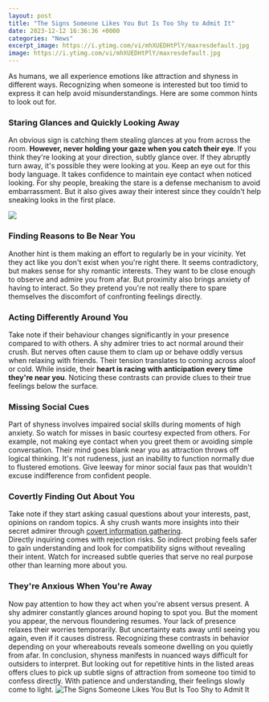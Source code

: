 ```yaml
---
layout: post
title: "The Signs Someone Likes You But Is Too Shy to Admit It"
date: 2023-12-12 16:36:36 +0000
categories: "News"
excerpt_image: https://i.ytimg.com/vi/mhXUEDHtPlY/maxresdefault.jpg
image: https://i.ytimg.com/vi/mhXUEDHtPlY/maxresdefault.jpg
---
```


As humans, we all experience emotions like attraction and shyness in different ways. Recognizing when someone is interested but too timid to express it can help avoid misunderstandings. Here are some common hints to look out for.
### Staring Glances and Quickly Looking Away
An obvious sign is catching them stealing glances at you from across the room. **However, never holding your gaze when you catch their eye**. If you think they're looking at your direction, subtly glance over. If they abruptly turn away, it's possible they were looking at you. Keep an eye out for this body language. 
It takes confidence to maintain eye contact when noticed looking. For shy people, breaking the stare is a defense mechanism to avoid embarrassment. But it also gives away their interest since they couldn't help sneaking looks in the first place.

![](https://cdn2.stylecraze.com/wp-content/uploads/2020/04/Common-Signs-A-Shy-Guy-Likes-You-1.jpg)
### Finding Reasons to Be Near You
Another hint is them making an effort to regularly be in your vicinity. Yet they act like you don't exist when you're right there. It seems contradictory, but makes sense for shy romantic interests. 
They want to be close enough to observe and admire you from afar. But proximity also brings anxiety of having to interact. So they pretend you're not really there to spare themselves the discomfort of confronting feelings directly.
### Acting Differently Around You
Take note if their behaviour changes significantly in your presence compared to with others. A shy admirer tries to act normal around their crush. But nerves often cause them to clam up or behave oddly versus when relaxing with friends. 
Their tension translates to coming across aloof or cold. While inside, their **heart is racing with anticipation every time they're near you**. Noticing these contrasts can provide clues to their true feelings below the surface.
### Missing Social Cues  
Part of shyness involves impaired social skills during moments of high anxiety. So watch for misses in basic courtesy expected from others. For example, not making eye contact when you greet them or avoiding simple conversation.
Their mind goes blank near you as attraction throws off logical thinking. It's not rudeness, just an inability to function normally due to flustered emotions. Give leeway for minor social faux pas that wouldn't excuse indifference from confident people.
### Covertly Finding Out About You  
Take note if they start asking casual questions about your interests, past, opinions on random topics. A shy crush wants more insights into their secret admirer through [covert information gathering](https://store.fi.io.vn/chihuahua-sunflower-you-are-my-world-shirt-chihuahua-lovers-female-tshirt-dog-themed-gifts3549-t-shirt).  
Directly inquiring comes with rejection risks. So indirect probing feels safer to gain understanding and look for compatibility signs without revealing their intent. Watch for increased subtle queries that serve no real purpose other than learning more about you.
### They're Anxious When You're Away
Now pay attention to how they act when you're absent versus present. A shy admirer constantly glances around hoping to spot you. But the moment you appear, the nervous floundering resumes. 
Your lack of presence relaxes their worries temporarily. But uncertainty eats away until seeing you again, even if it causes distress. Recognizing these contrasts in behavior depending on your whereabouts reveals someone dwelling on you quietly from afar.
In conclusion, shyness manifests in nuanced ways difficult for outsiders to interpret. But looking out for repetitive hints in the listed areas offers clues to pick up subtle signs of attraction from someone too timid to confess directly. With patience and understanding, their feelings slowly come to light.
![The Signs Someone Likes You But Is Too Shy to Admit It](https://i.ytimg.com/vi/mhXUEDHtPlY/maxresdefault.jpg)